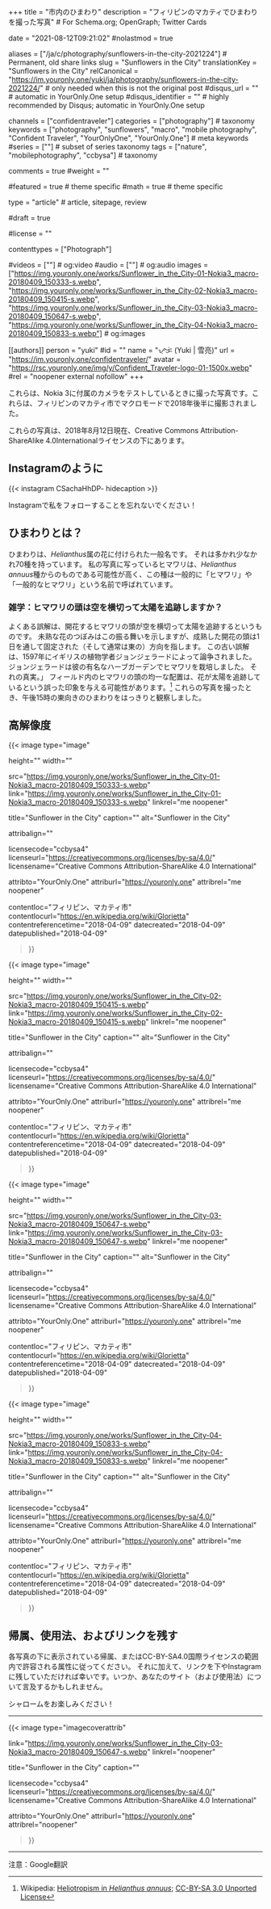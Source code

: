 +++
title = "市内のひまわり"
description = "フィリピンのマカティでひまわりを撮った写真" # For Schema.org; OpenGraph; Twitter Cards

date = "2021-08-12T09:21:02"
#nolastmod = true

aliases = ["/ja/c/photography/sunflowers-in-the-city-2021224"]       # Permanent, old share links
slug = "Sunflowers in the City"
translationKey = "Sunflowers in the City"
relCanonical = "https://im.youronly.one/yuki/ja/photography/sunflowers-in-the-city-2021224/"                           # only needed when this is not the original post
#disqus_url = ""                                                    # automatic in YourOnly.One setup
#disqus_identifier = ""                                             # highly recommended by Disqus; automatic in YourOnly.One setup

channels = ["confidentraveler"]
categories = ["photography"]                            # taxonomy
keywords = ["photography", "sunflowers", "macro", "mobile photography", "Confident Traveler", "YourOnlyOne", "YourOnly.One"]                             # meta keywords
#series = [""]                               # subset of series taxonomy
tags = ["nature", "mobilephotography", "ccbysa"]                                  # taxonomy

comments = true
#weight = ""

#featured = true                              # theme specific
#math = true                                  # theme specific

type = "article"                                                           # article, sitepage, review

#draft = true

#license = ""

contenttypes = ["Photograph"]

#videos = [""]                                # og:video
#audio = [""]                               # og:audio
images = ["https://img.youronly.one/works/Sunflower_in_the_City-01-Nokia3_macro-20180409_150333-s.webp", "https://img.youronly.one/works/Sunflower_in_the_City-02-Nokia3_macro-20180409_150415-s.webp", "https://img.youronly.one/works/Sunflower_in_the_City-03-Nokia3_macro-20180409_150647-s.webp", "https://img.youronly.one/works/Sunflower_in_the_City-04-Nokia3_macro-20180409_150833-s.webp"]    # og:images

[[authors]]
person = "yuki"
#id = ""
name = "ᜌᜓᜃᜒ (Yuki | 雪亮)"
url = "https://im.youronly.one/confidentraveler/"
avatar = "https://rsc.youronly.one/img/y/Confident_Traveler-logo-01-1500x.webp"
#rel = "noopener external nofollow"
+++

これらは、Nokia 3に付属のカメラをテストしているときに撮った写真です。これらは、フィリピンのマカティ市でマクロモードで2018年後半に撮影されました。

<!--more-->

これらの写真は、2018年8月12日現在、Creative Commons Attribution-ShareAlike 4.0Internationalライセンスの下にあります。

## Instagramのように
{{< instagram CSachaHhDP- hidecaption >}}

Instagramで私をフォローすることを忘れないでください！

## ひまわりとは？
ひまわりは、*Helianthus*属の花に付けられた一般名です。 それは多かれ少なかれ70種を持っています。 私の写真に写っているヒマワリは、*Helianthus annuus*種からのものである可能性が高く、この種は一般的に「ヒマワリ」や「一般的なヒマワリ」という名前で呼ばれています。

### 雑学：ヒマワリの頭は空を横切って太陽を追跡しますか？
よくある誤解は、開花するヒマワリの頭が空を横切って太陽を追跡するというものです。 未熟な花のつぼみはこの振る舞いを示しますが、成熟した開花の頭は1日を通して固定された（そして通常は東の）方向を指します。 この古い誤解は、1597年にイギリスの植物学者ジョンジェラードによって論争されました。ジョンジェラードは彼の有名なハーブガーデンでヒマワリを栽培しました。 それの真実。」 フィールド内のヒマワリの頭の均一な配置は、花が太陽を追跡しているという誤った印象を与える可能性があります。[^a] これらの写真を撮ったとき、午後15時の東向きのひまわりをはっきりと観察しました。

[^a]: Wikipedia: [Heliotropism in *Helianthus annuus*](https://en.wikipedia.org/wiki/Helianthus_annuus#Heliotropism_in_Helianthus_annuus); [CC-BY-SA 3.0 Unported License](https://en.wikipedia.org/wiki/Wikipedia:Text_of_Creative_Commons_Attribution-ShareAlike_3.0_Unported_License)

## 高解像度
{{< image
  type="image"

  height=""
  width=""

  src="https://img.youronly.one/works/Sunflower_in_the_City-01-Nokia3_macro-20180409_150333-s.webp"
  link="https://img.youronly.one/works/Sunflower_in_the_City-01-Nokia3_macro-20180409_150333-s.webp"
  linkrel="me noopener"

  title="Sunflower in the City"
  caption=""
  alt="Sunflower in the City"

  attribalign=""

  licensecode="ccbysa4"
  licenseurl="https://creativecommons.org/licenses/by-sa/4.0/"
  licensename="Creative Commons Attribution-ShareAlike 4.0 International"

  attribto="YourOnly.One"
  attriburl="https://youronly.one"
  attribrel="me noopener"

  contentloc="フィリピン、マカティ市"
  contentlocurl="https://en.wikipedia.org/wiki/Glorietta"
  contentreferencetime="2018-04-09"
  datecreated="2018-04-09"
  datepublished="2018-04-09"
>}}

{{< image
  type="image"

  height=""
  width=""

  src="https://img.youronly.one/works/Sunflower_in_the_City-02-Nokia3_macro-20180409_150415-s.webp"
  link="https://img.youronly.one/works/Sunflower_in_the_City-02-Nokia3_macro-20180409_150415-s.webp"
  linkrel="me noopener"

  title="Sunflower in the City"
  caption=""
  alt="Sunflower in the City"

  attribalign=""

  licensecode="ccbysa4"
  licenseurl="https://creativecommons.org/licenses/by-sa/4.0/"
  licensename="Creative Commons Attribution-ShareAlike 4.0 International"

  attribto="YourOnly.One"
  attriburl="https://youronly.one"
  attribrel="me noopener"

  contentloc="フィリピン、マカティ市"
  contentlocurl="https://en.wikipedia.org/wiki/Glorietta"
  contentreferencetime="2018-04-09"
  datecreated="2018-04-09"
  datepublished="2018-04-09"
>}}

{{< image
  type="image"

  height=""
  width=""

  src="https://img.youronly.one/works/Sunflower_in_the_City-03-Nokia3_macro-20180409_150647-s.webp"
  link="https://img.youronly.one/works/Sunflower_in_the_City-03-Nokia3_macro-20180409_150647-s.webp"
  linkrel="me noopener"

  title="Sunflower in the City"
  caption=""
  alt="Sunflower in the City"

  attribalign=""

  licensecode="ccbysa4"
  licenseurl="https://creativecommons.org/licenses/by-sa/4.0/"
  licensename="Creative Commons Attribution-ShareAlike 4.0 International"

  attribto="YourOnly.One"
  attriburl="https://youronly.one"
  attribrel="me noopener"

  contentloc="フィリピン、マカティ市"
  contentlocurl="https://en.wikipedia.org/wiki/Glorietta"
  contentreferencetime="2018-04-09"
  datecreated="2018-04-09"
  datepublished="2018-04-09"
>}}

{{< image
  type="image"

  height=""
  width=""

  src="https://img.youronly.one/works/Sunflower_in_the_City-04-Nokia3_macro-20180409_150833-s.webp"
  link="https://img.youronly.one/works/Sunflower_in_the_City-04-Nokia3_macro-20180409_150833-s.webp"
  linkrel="me noopener"

  title="Sunflower in the City"
  caption=""
  alt="Sunflower in the City"

  attribalign=""

  licensecode="ccbysa4"
  licenseurl="https://creativecommons.org/licenses/by-sa/4.0/"
  licensename="Creative Commons Attribution-ShareAlike 4.0 International"

  attribto="YourOnly.One"
  attriburl="https://youronly.one"
  attribrel="me noopener"

  contentloc="フィリピン、マカティ市"
  contentlocurl="https://en.wikipedia.org/wiki/Glorietta"
  contentreferencetime="2018-04-09"
  datecreated="2018-04-09"
  datepublished="2018-04-09"
>}}

## 帰属、使用法、およびリンクを残す
各写真の下に表示されている帰属、またはCC-BY-SA4.0国際ライセンスの範囲内で許容される属性に従ってください。 それに加えて、リンクを下やInstagramに残していただければ幸いです。いつか、あなたのサイト（および使用法）について言及するかもしれません。

シャロームをお楽しみください！

-------

{{< image
  type="imagecoverattrib"

  link="https://img.youronly.one/works/Sunflower_in_the_City-03-Nokia3_macro-20180409_150647-s.webp"
  linkrel="noopener"

  title="Sunflower in the City"
  caption=""

  licensecode="ccbysa4"
  licenseurl="https://creativecommons.org/licenses/by-sa/4.0/"
  licensename="Creative Commons Attribution-ShareAlike 4.0 International"

  attribto="YourOnly.One"
  attriburl="https://youronly.one"
  attribrel="noopener"
>}}

-------

注意：Google翻訳
